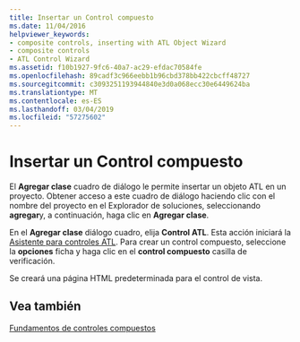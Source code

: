 ```yaml
---
title: Insertar un Control compuesto
ms.date: 11/04/2016
helpviewer_keywords:
- composite controls, inserting with ATL Object Wizard
- composite controls
- ATL Control Wizard
ms.assetid: f10b1927-9fc6-40a7-ac29-efdac70584fe
ms.openlocfilehash: 89cadf3c966eebb1b96cbd378bb422cbcff48727
ms.sourcegitcommit: c3093251193944840e3d0a068ecc30e6449624ba
ms.translationtype: MT
ms.contentlocale: es-ES
ms.lasthandoff: 03/04/2019
ms.locfileid: "57275602"
---
```

# <a name="inserting-a-composite-control"></a>Insertar un Control compuesto

El **Agregar clase** cuadro de diálogo le permite insertar un objeto ATL en un proyecto. Obtener acceso a este cuadro de diálogo haciendo clic con el nombre del proyecto en el Explorador de soluciones, seleccionando **agregar**y, a continuación, haga clic en **Agregar clase**.

En el **Agregar clase** diálogo cuadro, elija **Control ATL**. Esta acción iniciará la [Asistente para controles ATL](../atl/reference/atl-control-wizard.md). Para crear un control compuesto, seleccione la **opciones** ficha y haga clic en el **control compuesto** casilla de verificación.

Se creará una página HTML predeterminada para el control de vista.

## <a name="see-also"></a>Vea también

[Fundamentos de controles compuestos](../atl/atl-composite-control-fundamentals.md)
